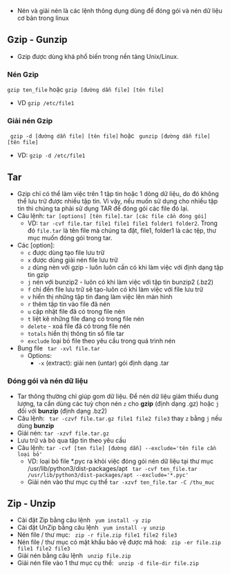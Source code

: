 - Nén và giải nén là các lệnh thông dụng dùng để đóng gói và nén dữ liệu cơ bản trong linux
## Gzip - Gunzip
- Gzip được dùng khá phổ biến trong nền tảng Unix/Linux.
### Nén Gzip 
`gzip ten_file`
hoặc
`gzip [đường dẫn file] [tên file]`
- VD `gzip /etc/file1`
### Giải nén Gzip 
` gzip -d [đường dẫn file] [tên file]`
hoặc
` gunzip [đường dẫn file] [tên file]`
- VD: `gzip -d /etc/file1`
## Tar
- Gzip chỉ có thể làm việc trên 1 tập tin hoặc 1 dòng dữ liệu, do đó không thể lưu trữ được nhiều tập tin. Vì vậy, nếu muốn sử dụng cho nhiều tập tin thì chúng ta phải sử dụng TAR để đóng gói các file đó lại.
- Câu lệnh: `tar [options] [tên file].tar [các file cần đóng gói]`
  - VD: `tar -cvf file.tar file1 file1 file1 folder1 folder2`. Trong đó  `file.tar` là tên file mà chúng ta đặt, file1, folder1 là các tệp, thư mục muốn đóng gói trong tar.
- Các [option]:
  -  `c` được dùng tạo file lưu trữ
  -  `x` được dùng giải nén file lưu trữ
  -  `z` dùng nèn với gzip - luôn luôn cần có khi làm việc với định dạng tập tin gzip
  -  `j` nén với bunzip2 - luôn có khi làm việc với tập tin bunzip2 (.bz2)
  -  `f` chỉ đến file lưu trữ sẽ tạo-luôn có khi làm việc với file lưu trữ
  -  `v` hiển thị những tập tin đang làm việc lên màn hình
  -  `r` thêm tập tin vào file đã nén
  -  `u` cập nhật file đã có trong file nén
  -  `t` liệt kê những file đang có trong file nén
  -  `delete` - xoá file đã có trong file nén
  -  `totals` hiển thị thông tin số file tar
  -  `exclude` loại bỏ file theo yêu cầu trong quá trình nén
- Bung file ` tar -xvl file.tar`
  - Options:
    - `-x` (extract): giải nen (untar) gói định dạng .tar  
### Đóng gói và nén dữ liệu
- Tar thông thường chỉ giúp gom dữ liệu. Để nén dữ liệu giảm thiểu dung lượng, ta cần dùng các tuỳ chọn nén `z` cho **gzip** (định dạng .gz) hoặc `j` đối với **bunzip** (định dạng .bz2)
- Câu lệnh: ` tar -czvf file.tar.gz file1 file2 file3` thay `z` bằng `j` nếu dùng **bunzip**
- Giải nén: `tar -xzvf file.tar.gz`
- Lưu trữ và bỏ qua tập tin theo yêu cầu
- Câu lệnh: `tar -cvf [ten file] [đường dẫn] --exclude='tên file cần loại bỏ'`
  - VD: loại bỏ file *.pyc ra khỏi việc đóng gói nén dữ liệu tại thư mục /usr/lib/python3/dist-packages/apt ` tar -cvf ten_file.tar /usr/lib/python3/dist-packages/apt --exclude='*.pyc'`
  - Giải nén vào thư mục cụ thể ` tar -xzvf ten_file.tar -C /thu_muc `
## Zip - Unzip
- Cài đặt Zip bằng câu lệnh ` yum install -y zip` 
-  Cài đặt UnZip bằng câu lệnh ` yum install -y unzip` 
- Nén file / thư mục:
` zip -r file.zip file1 file2 file3`
- Nén file / thư mục có mật khẩu bảo vệ được mã hoá:
` zip -er file.zip file1 file2 file3`
- Giải nén bằng câu lệnh ` unzip file.zip`
- Giải nén file vào 1 thư mục cụ thể: ` unzip -d file-dir file.zip`